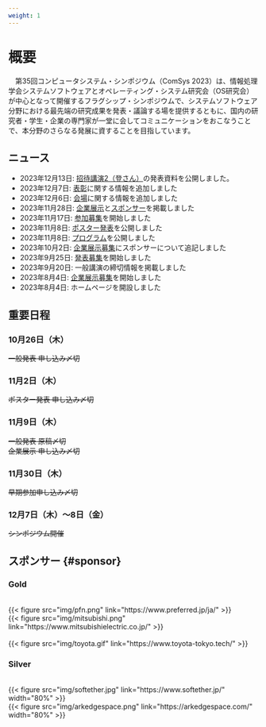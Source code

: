 ```yaml
---
weight: 1
---
```

# 概要

　第35回コンピュータシステム・シンポジウム（ComSys 2023）は、情報処理学会システムソフトウェアとオペレーティング・システム研究会（OS研究会）が中心となって開催するフラグシップ・シンポジウムで、システムソフトウェア分野における最先端の研究成果を発表・議論する場を提供するともに、国内の研究者・学生・企業の専門家が一堂に会してコミュニケーションをおこなうことで、本分野のさらなる発展に資することを目指しています。

## ニュース

- 2023年12月13日: [招待講演2（登さん）](#invite2)の発表資料を公開しました。
- 2023年12月7日: [表彰](#award)に関する情報を追加しました
- 2023年12月6日: [会場](#venue)に関する情報を追加しました
- 2023年11月28日: [企業展示](#exhibition)と[スポンサー](#sponsor)を掲載しました
- 2023年11月17日: [参加募集](#regist)を開始しました
- 2023年11月8日: [ポスター発表](#poster)を公開しました
- 2023年11月8日: [プログラム](#program)を公開しました
- 2023年10月2日: [企業展示募集](#cfex)にスポンサーについて追記しました
- 2023年9月25日: [発表募集](#cfp)を開始しました
- 2023年9月20日: 一般講演の締切情報を掲載しました
- 2023年8月4日: [企業展示募集](#cfex)を開始しました
- 2023年8月4日: ホームページを開設しました

## 重要日程

<div class="row">
<div class="col-md-6">
<h3><i class="fa-solid fa-calendar-days"></i> 10月26日（木）</h3>
<s>一般発表 申し込み〆切</s>
</div>

<div class="col-md-6">
<h3><i class="fa-solid fa-calendar-days"></i> 11月2日（木）</h3>
<s>ポスター発表 申し込み〆切</s>
</div>

<div class="col-md-6">
<h3><i class="fa-solid fa-calendar-days"></i> 11月9日（木）</h3>
<s>一般発表 原稿〆切<br>
企業展示 申し込み〆切</s>
</div>

<div class="col-md-6">
<h3><i class="fa-solid fa-calendar-days"></i> 11月30日（木）</h3>
<s>早期参加申し込み〆切</s>
</div>

<div class="col-md-6">
<h3><i class="fa-solid fa-calendar-days"></i> 12月7日（木）〜8日（金）</h3>
<s>シンポジウム開催</s>
</div>
</div>


## スポンサー {#sponsor}

### Gold

<br>
<div class="row">
<div class="col-md">
{{< figure src="img/pfn.png" link="https://www.preferred.jp/ja/" >}}
</div>
<div class="col-md">
{{< figure src="img/mitsubishi.png" link="https://www.mitsubishielectric.co.jp/" >}}
</div>
<div class="col-md">
<br>
{{< figure src="img/toyota.gif" link="https://www.toyota-tokyo.tech/" >}}
</div>
</div>

### Silver

<br>
<div class="row">
<div class="col-md">
</div>
<div class="col-md">
{{< figure src="img/softether.jpg" link="https://www.softether.jp/" width="80%" >}}
</div>
<div class="col-md">
{{< figure src="img/arkedgespace.png" link="https://arkedgespace.com/" width="80%" >}}
</div>
<div class="col-md">
</div>
</div>
